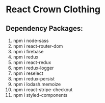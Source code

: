# React Crown Clothing

## Dependency Packages:

1. npm i node-sass
2. npm i react-router-dom
3. npm i firebase
4. npm i redux
5. npm i react-redux
6. npm i redux-logger
7. npm i reselect
8. npm i redux-persist
9. npm i lodash.memoize
10. npm i react-stripe-checkout
11. npm i styled-components
